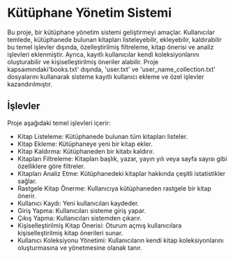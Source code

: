 # Kütüphane Yönetim Sistemi

Bu proje, bir kütüphane yönetim sistemi geliştirmeyi amaçlar. Kullanıcılar temlede, kütüphanede bulunan kitapları listeleyebilir, ekleyebilir, kaldırabilir bu temel işlevler dışında, özelleştirilmiş filtreleme, kitap önerisi ve analiz işlevleri eklenmiştir. Ayrıca, kayıtlı kullanıcılar kendi koleksiyonlarını oluşturabilir ve kişiselleştirilmiş öneriler alabilir. Proje kapsaımındaki'books.txt' dışında, 'user.txt' ve 'user_name_collection.txt' dosyalarını kullanarak sisteme kayıtlı kullanıcı ekleme ve özel işlevler kazandırılmıştır.

## İşlevler
Proje aşağıdaki temel işlevleri içerir:

- Kitap Listeleme: Kütüphanede bulunan tüm kitapları listeler.
- Kitap Ekleme: Kütüphaneye yeni bir kitap ekler.
- Kitap Kaldırma: Kütüphaneden bir kitabı kaldırır.
- Kitapları Filtreleme: Kitapları başlık, yazar, yayın yılı veya sayfa sayısı gibi özelliklere göre filtreler.
- Kitapları Analiz Etme: Kütüphanedeki kitaplar hakkında çeşitli istatistikler sağlar.
- Rastgele Kitap Önerme: Kullanıcıya kütüphaneden rastgele bir kitap önerir.
- Kullanıcı Kaydı: Yeni kullanıcıları kaydeder.
- Giriş Yapma: Kullanıcıları sisteme giriş yapar.
- Çıkış Yapma: Kullanıcıları sistemden çıkarır.
- Kişiselleştirilmiş Kitap Önerisi: Oturum açmış kullanıcılara kişiselleştirilmiş kitap önerileri sunar.
- Kullanıcı Koleksiyonu Yönetimi: Kullanıcıların kendi kitap koleksiyonlarını oluşturmasına ve yönetmesine olanak tanır.

